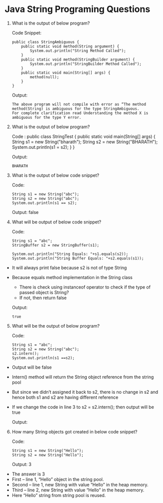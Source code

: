 # Java String Programing Questions

1.	What is the output of below program?

	Code Snippet:
	
		public class StringAmbiguous {
			public static void method(String argument) {
				System.out.println("String Method Called");
			}
			public static void method(StringBuilder argument) {
				System.out.println("StringBuilder Method Called");
			}
			public static void main(String[] args) {
				method(null);
			}
		}

	Output:
		
		The above program will not compile with error as “The method method(String) is ambiguous for the type StringAmbiguous. 
		For complete clarification read Understanding the method X is ambiguous for the type Y error.
		
		
2.	What is the output of below program?
	
	Code :
		public class StringTest {
			public static void main(String[] args) {
				String s1 = new String("bharath");
				String s2 = new String("BHARATH");
				System.out.println(s1 = s2);
			}
		}
		
	Output:

		BHARATH


3.	What is the output of below code snippet?
	
	Code: 
	
		String s1 = new String("abc");
		String s2 = new String("abc");
		System.out.println(s1 == s2);		
		
	Output: 
		false
		
		
4.	What will be output of below code snippet?

	Code: 

		String s1 = "abc";
		StringBuffer s2 = new StringBuffer(s1);
		
		System.out.println("String Equals: "+s1.equals(s2));
		System.out.println("String Buffer Equals: "+s2.equals(s1));
		
-	It will always print false because s2 is not of type String
-	Because equals method implementation in the String class
	
	-	There is check using instanceof operator to check if the type of passed object is String? 
	-	If not, then return false
		
	Output:
		
		true

5.	What will be the output of below program?

	Code: 
	
		String s1 = "abc";
		String s2 = new String("abc");
		s2.intern();
		System.out.println(s1 ==s2);	

-	Output will be false
-	Intern() method will return the String object reference from the string pool
-	But since we didn’t assigned it back to s2, there is no change in s2 and hence both s1 and s2 are having different reference
-	If we change the code in line 3 to s2 = s2.intern(); then output will be true
		
		
	Output:
		
		
		
6.	How many String objects got created in below code snippet?

	Code: 

		String s1 = new String("Hello");  
		String s2 = new String("Hello");
		
	Output: 
		3
		
-	The answer is 3
-	First – line 1, “Hello” object in the string pool.
-	Second – line 1, new String with value “Hello” in the heap memory.
-	Third – line 2, new String with value “Hello” in the heap memory.
-	Here “Hello” string from string pool is reused.
		
